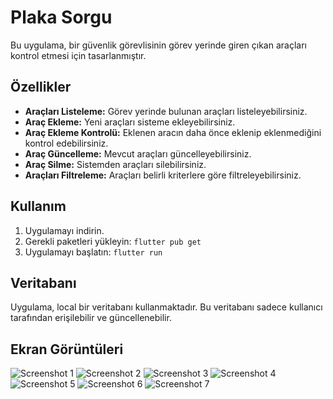 # Plaka Sorgu

Bu uygulama, bir güvenlik görevlisinin görev yerinde giren çıkan araçları kontrol etmesi için tasarlanmıştır.

## Özellikler

- **Araçları Listeleme:** Görev yerinde bulunan araçları listeleyebilirsiniz.
- **Araç Ekleme:** Yeni araçları sisteme ekleyebilirsiniz.
- **Araç Ekleme Kontrolü:** Eklenen aracın daha önce eklenip eklenmediğini kontrol edebilirsiniz.
- **Araç Güncelleme:** Mevcut araçları güncelleyebilirsiniz.
- **Araç Silme:** Sistemden araçları silebilirsiniz.
- **Araçları Filtreleme:** Araçları belirli kriterlere göre filtreleyebilirsiniz.

## Kullanım

1. Uygulamayı indirin.
2. Gerekli paketleri yükleyin: `flutter pub get`
3. Uygulamayı başlatın: `flutter run`

## Veritabanı

Uygulama, local bir veritabanı kullanmaktadır. Bu veritabanı sadece kullanıcı tarafından erişilebilir ve güncellenebilir.

## Ekran Görüntüleri

![Screenshot 1](screenshots/1.png)
![Screenshot 2](screenshots/2.png)
![Screenshot 3](screenshots/3.png)
![Screenshot 4](screenshots/4.png)
![Screenshot 5](screenshots/5.png)
![Screenshot 6](screenshots/6.png)
![Screenshot 7](screenshots/7.png)
